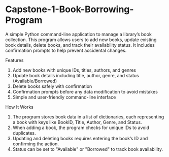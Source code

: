 # Capstone-1-Book-Borrowing-Program
A simple Python command-line application to manage a library’s book collection. 
This program allows users to add new books, update existing book details, delete books, and track their availability status. 
It includes confirmation prompts to help prevent accidental changes.

Features
1.	Add new books with unique IDs, titles, authors, and genres
2.	Update book details including title, author, genre, and status (Available/Borrowed)
3.	Delete books safely with confirmation
4.	Confirmation prompts before any data modification to avoid mistakes
5.	Simple and user-friendly command-line interface

How It Works
1. The program stores book data in a list of dictionaries, each representing a book with keys like BookID, Title, Author, Genre, and Status.
2. When adding a book, the program checks for unique IDs to avoid duplicates.
3. Updating and deleting books requires entering the book’s ID and confirming the action.
4. Status can be set to "Available" or "Borrowed" to track book availability.
